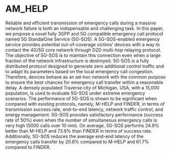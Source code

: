 # AM_HELP



Reliable and efficient transmission of emergency calls during a massive network failure is both an 
indispensable and challenging task. In this paper, we propose a novel fully 3GPP and 5G compatible emergency
call protocol named 5G StandalOne Service (5G-SOS). A 5G-SOS-enabled emergency service provides potential
out-of-coverage victims’ devices with a way to contact the 4G/5G core network through D2D multi-hop relaying protocol. 
The objective of 5G-SOS is to maintain this connection even when a large fraction of the network infrastructure is destroyed.
5G-SOS is a fully distributed protocol designed to generate zero additional control traffic and to adapt its parameters based
on the local emergency call congestion. Therefore, devices behave as an ad-hoc network with the common purpose to ensure the best
chances for emergency call transfer within a reasonable delay. A densely populated Traverse city of Michigan, USA,
with a 15,000 population, is used to evaluate 5G-SOS under extreme emergency scenarios. The performance of 5G-SOS is 
shown to be significant when compared with existing protocols, namely, M-HELP and FINDER, in terms of transmission success rate,
end-to-end latency, network traffic control, and energy management. 5G-SOS provides satisfactory performance (success rate of 50%)
even when the number of simultaneous emergency calls is very high (5000 calls over 10 min). On average, 5G-SOS performs 24.9% better
than M-HELP and 73.9% than FINDER in terms of success rate. 
Additionally, 5G-SOS reduces the average end-end latency of the emergency calls transfer by 20.8% compared to M-HELP and 61.7% compared to FINDER.
